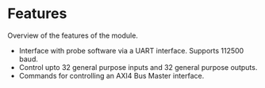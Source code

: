 
# Features

Overview of the features of the module.

- Interface with probe software via a UART interface. Supports 112500 baud.
- Control upto 32 general purpose inputs and 32 general purpose outputs.
- Commands for controlling an AXI4 Bus Master interface.

